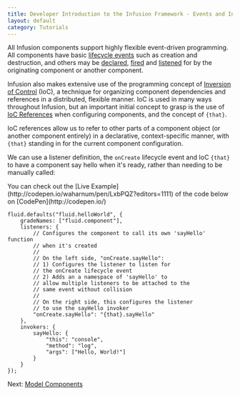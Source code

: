 ```yaml
---
title: Developer Introduction to the Infusion Framework - Events and Inversion of Control
layout: default
category: Tutorials
---
```


All Infusion components support highly flexible event-driven programming. All components have basic [lifecycle events](/infusion/development/ComponentLifecycle.md) such as creation and destruction, and others may be [declared](/infusion/development/InfusionEventSystem.md#declaring-an-event-on-a-component), [fired](/infusion/development/InfusionEventSystem.md#using-events-and-listeners-procedurally) and [listened](/infusion/development/InfusionEventSystem.md#registering-a-listener-to-an-event) for by the originating component or another component.

Infusion also makes extensive use of the programming concept of [Inversion of Control](/infusion/development/FrameworkConcepts.md#ioc) (IoC), a technique for organizing component dependencies and references in a distributed, flexible manner. IoC is used in many ways throughout Infusion, but an important initial concept to grasp is the use of [IoC References](/infusion/development/IoCReferences.md) when configuring components, and the concept of `{that}`.

IoC references allow us to refer to other parts of a component object (or another component entirely) in a declarative, context-specific manner, with `{that}` standing in for the current component configuration.

We can use a listener definition, the `onCreate` lifecycle event and IoC `{that}` to have a component say hello when it's ready, rather than needing to be manually called:

<div class="infusion-docs-note">You can check out the [Live Example](http://codepen.io/waharnum/pen/LxbPQZ?editors=1111) of the code below on [CodePen](http://codepen.io/)</div>

```
fluid.defaults("fluid.helloWorld", {
    gradeNames: ["fluid.component"],
    listeners: {
        // Configures the component to call its own 'sayHello' function
        // when it's created
        //
        // On the left side, "onCreate.sayHello":
        // 1) Configures the listener to listen for
        // the onCreate lifecycle event
        // 2) Adds an a namespace of 'sayHello' to
        // allow multiple listeners to be attached to the
        // same event without collision
        //
        // On the right side, this configures the listener
        // to use the sayHello invoker 
        "onCreate.sayHello": "{that}.sayHello"
    },
    invokers: {
        sayHello: {
            "this": "console",
            "method": "log",
            "args": ["Hello, World!"]
        }
    }
});
```

Next: [Model Components](/tutorial-developerIntroduction/DeveloperIntroductionToInfusionFramework-ModelsAndModelComponents.html)
